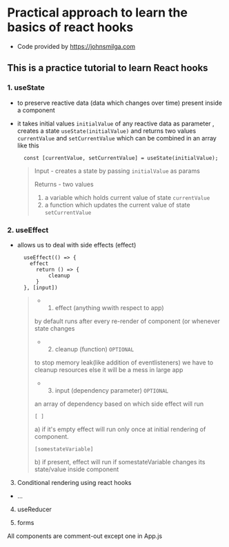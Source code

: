 # Practical approach to learn the basics of react hooks

- Code provided by https://johnsmilga.com

## This is a practice tutorial to learn React hooks

### 1. useState

- to preserve reactive data (data which changes over time) present inside a component

- it takes initial values `initialValue` of any reactive data as parameter , creates a state `useState(initialValue)` and returns two values `currentValue` and `setCurrentValue` which can be combined in an array like this

        const [currentValue, setCurrentValue] = useState(initialValue);

  > Input - creates a state by passing `initialValue` as params
  >
  > Returns - two values
  >
  > 1.  a variable which holds current value of state `currentValue`
  > 2.  a function which updates the current value of state `setCurrentValue`

### 2. useEffect

- allows us to deal with side effects (effect)

        useEffect(() => {
          effect
            return () => {
                cleanup
            }
        }, [input])

  > - 1. effect (anything wwith respect to app)
  >
  > by default runs after every re-render of component (or whenever state changes
  >
  > - 2. cleanup (function) `OPTIONAL`
  >
  > to stop memory leak(like addition of eventlisteners) we have to cleanup resources else it will be a mess in large app
  >
  > - 3. input (dependency parameter) `OPTIONAL`
  >
  > an array of dependency based on which side effect will run
  >
  >     [ ]
  >
  > a) if it's empty effect will run only once at initial rendering of component.
  >
  >     [somestateVariable]
  >
  > b) if present, effect will run if somestateVariable changes its state/value inside component

3. Conditional rendering using react hooks

- ...

4. useReducer

5. forms

All components are comment-out except one in App.js

